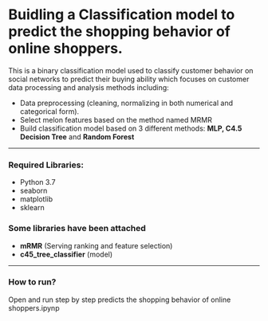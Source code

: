 # Buidling a Classification model to predict the shopping behavior of online shoppers.

This is a binary classification model used to classify customer behavior on social networks to predict their buying ability which focuses on customer data processing and analysis methods including:

- Data preprocessing (cleaning, normalizing in both numerical and categorical form).
- Select melon features based on the method named MRMR
- Build classification model based on 3 different methods:
**MLP, C4.5 Decision Tree** and **Random Forest**

---

### Required Libraries:
- Python 3.7
- seaborn
- matplotlib
- sklearn

### Some libraries have been attached
- **mRMR** (Serving ranking and feature selection)
- **c45_tree_classifier** (model)

---
### How to run?
Open and run step by step predicts the shopping behavior of online shoppers.ipynp
